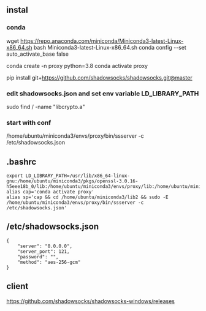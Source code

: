 ## instal

### conda
wget https://repo.anaconda.com/miniconda/Miniconda3-latest-Linux-x86_64.sh
bash Miniconda3-latest-Linux-x86_64.sh
conda config --set auto_activate_base false

conda create -n proxy python=3.8
conda activate proxy

pip install git+https://github.com/shadowsocks/shadowsocks.git@master

### edit shadowsocks.json and set env variable LD_LIBRARY_PATH 
sudo find / -name "libcrypto.a"

### start with conf
/home/ubuntu/miniconda3/envs/proxy/bin/ssserver -c /etc/shadowsocks.json


## .bashrc
```
export LD_LIBRARY_PATH=/usr/lib/x86_64-linux-gnu:/home/ubuntu/miniconda3/pkgs/openssl-3.0.16-h5eee18b_0/lib:/home/ubuntu/miniconda3/envs/proxy/lib:/home/ubuntu/miniconda3/lib2:$LD_LIBRARY_PATH
alias cap='conda activate proxy'
alias sp='cap && cd /home/ubuntu/miniconda3/lib2 && sudo -E /home/ubuntu/miniconda3/envs/proxy/bin/ssserver -c /etc/shadowsocks.json'
```


## /etc/shadowsocks.json
```
{
    "server": "0.0.0.0",
    "server_port": 121,
    "password": "",
    "method": "aes-256-gcm"
}
```


## client
https://github.com/shadowsocks/shadowsocks-windows/releases